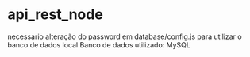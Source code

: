 # api_rest_node
necessario alteração do password em database/config.js para utilizar o banco de dados local
Banco de dados utilizado: MySQL
